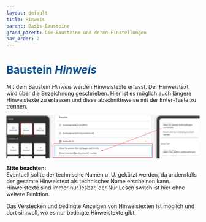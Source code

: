 ```yaml
---
layout: default
title: Hinweis
parent: Basis-Bausteine
grand_parent: Die Bausteine und deren Einstellungen
nav_order: 2
---
```


# <span style="color:#0b5394">**Baustein *Hinweis***</span>

Mit dem Baustein *Hinweis* werden Hinweistexte erfasst. Der Hinweistext wird über die Bezeichnung geschrieben. Hier
ist es möglich auch längere Hinweistexte zu erfassen und diese abschnittsweise mit der Enter-Taste zu trennen.

![hint](\assets\record-spec-settings\1hint.png "hint")

**Bitte beachten:**  
Eventuell sollte der technische Namen u. U. gekürzt werden, da andernfalls der gesamte Hinweistext als
technischer Name erscheinen kann. Hinweistexte sind immer nur lesbar, der Nur Lesen switch ist hier ohne weitere Funktion.

Das Verstecken und bedingte Anzeigen von Hinweistexten ist möglich und dort sinnvoll, wo es nur bedingte Hinweistexte gibt.